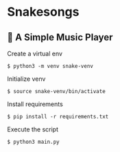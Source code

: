 # Snakesongs
## :musical_note: A Simple Music Player

Create a virtual env

```
$ python3 -m venv snake-venv
```

Initialize venv

```
$ source snake-venv/bin/activate
```

Install requirements

```
$ pip install -r requirements.txt
```

Execute the script

```
$ python3 main.py
```

